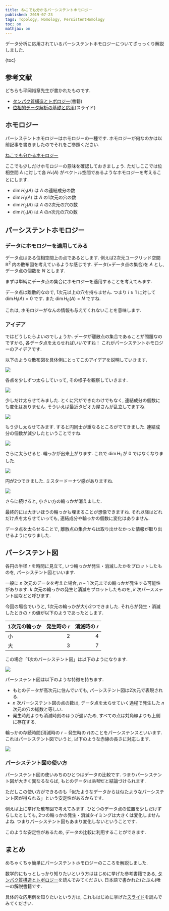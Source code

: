 ```yaml
---
title: ねこでも分かるパーシステントホモロジー
published: 2019-07-23
tags: Topology, Homology, PersistentHomology
toc: on
mathjax: on
---
```


データ分析に応用されているパーシステントホモロジーについてざっっくり解説しました.

<!--more-->

{toc}

## 参考文献

どちらも平岡裕章先生が書かれたものです.

- [タンパク質構造とトポロジー](https://www.kyoritsu-pub.co.jp/bookdetail/9784320110021)(書籍)
- [位相的データ解析の基礎と応用](https://www.wpi-aimr.tohoku.ac.jp/hiraoka_labo/introduction_j.pdf)(スライド)


## ホモロジー

パーシステントホモロジーはホモロジーの一種です. ホモロジーが何なのかは以前記事を書きましたのでそれをご参照ください.

[ねこでも分かるホモロジー](/posts/math/what-is-homology.html)

ここでも少しだけホモロジーの意味を確認しておきましょう. ただしここでは位相空間 $A$ に対して各 $H_*(A)$ がベクトル空間であるようなホモロジーを考えることにします.

- $\dim H_0(A)$ は $A$ の連結成分の数
- $\dim H_1(A)$ は $A$ の1次元の穴の数
- $\dim H_2(A)$ は $A$ の2次元の穴の数
- $\dim H_n(A)$ は $A$ の$n$次元の穴の数



## パーシステントホモロジー

### データにホモロジーを適用してみる

データ点はある位相空間上の点であるとします. 例えば2次元ユークリッド空間 $\mathbb{R}^2$ 内の散布図を考えているような感じです. データ(=データ点の集合)を $A$ とし, データ点の個数を $N$ とします.

まずは単純にデータ点の集合にホモロジーを適用することを考えてみます.

データ点は離散的なので, 1次元以上の穴を持ちません. つまり $i \geq 1$ に対して $\dim H_i(A) = 0$ です. また $\dim H_0(A) = N$ ですね.

これは, ホモロジーがなんの情報も与えてくれないことを意味します.

### アイデア

ではどうしたらよいのでしょうか. データが離散点の集合であることが問題なのですから, 各データ点を太らせればいいですね！ これがパーシステントホモロジーのアイデアです.

以下のような散布図を具体例にとってこのアイデアを説明していきます.

![](/images/scatters/scatter.jpg)

各点を少しずつ太らしていって, その様子を観察していきます.

![](/images/scatters/scatter2.jpg)

少しだけ太らせてみました. とくに穴ができたわけでもなく, 連結成分の個数にも変化はありません. そういえば最近タピオカ屋さんが乱立してますね.

![](/images/scatters/scatter3.jpg)

もう少し太らせてみます. すると円同士が重なるところがでてきました. 連結成分の個数が減少したということですね.

![](/images/scatters/scatter4.jpg)

さらに太らせると. 輪っかが出来上がります. これで $\dim H_1$ が $0$ ではなくなりました.

![](/images/scatters/scatter5.jpg)

円が2つできました. ミスタードーナツ感がありますね.

![](/images/scatters/scatter6.jpg)

さらに続けると, 小さい方の輪っかが消えました.

最終的には大きいほうの輪っかも埋まることが想像できますね. それ以降はどれだけ点を太らせていっても, 連結成分や輪っかの個数に変化はありません.

データ点を太らせることで, 離散点の集合からは取り出せなかった情報が取り出せるようになりました.


## パーシステント図

各円の半径 $r$ を時間に見立て, いつ輪っかが発生・消滅したかをプロットしたものを, パーシステント図といいます.

一般に $n$ 次元のデータを考えた場合, $n-1$ 次元までの輪っかが発生する可能性があります. $k$ 次元の輪っかの発生と消滅をプロットしたものを, $k$ 次パースステント図などと呼びます.

今回の場合でいうと, 1次元の輪っかが大小2つできました. それらが発生・消滅したときの $r$ の値が以下のようであったとします.

| 1次元の輪っか | 発生時の $r$ | 消滅時の $r$ |
|:------------|------------:|------------:|
|小           |            2|             4|
|大           |            3|             7|

この場合「1次のパーシステント図」は以下のようになります.

![](/images/persistent_diagram.jpg)

パーシステント図は以下のような特徴を持ちます.

- もとのデータが高次元に住んでいても, パーシステント図は2次元で表現される.
- $n$ 次パーシステント図の点の数は, データ点を太らせていく過程で発生した $n$ 次元の穴の総数と等しい.
- 発生時刻よりも消滅時刻のほうが遅いため, すべての点は対角線よりも上側に存在する.

輪っかの存続時間(消滅時の $r$ $-$ 発生時の $r$)のことをパーシステンスといいます. これはパーシステント図でいうと, 以下のような赤線の長さに対応します.

![](/images/persistent_diagram2.jpg)

### パーシステント図の使い方

パーシステント図の使いみちのひとつはデータの比較です. つまりパーシステント図が大きく異なるならば, もとのデータは*別物*だと結論づけられます.

ただしこの使い方ができるのも「似たようなデータからは似たようなパーシステント図が得られる」という安定性があるからです.

例えば上に挙げた散布図で考えてみます. ひとつのデータ点の位置を少しだけずらしたとしても, 2つの輪っかの発生・消滅タイミングは大きくは変化しませんよね. つまりパーシステント図もあまり変化しないということです.

このような安定性があるため, データの比較に利用することができます.

## まとめ

めちゃくちゃ簡単にパーシステントホモロジーのこころを解説しました.

数学的にもっとしっかり知りたいという方ははじめに挙げた参考書籍である, [タンパク質構造とトポロジー](https://www.kyoritsu-pub.co.jp/bookdetail/9784320110021)を読んでみてください. 日本語で書かれた(たぶん)唯一の解説書籍です.

具体的な応用例を知りたいという方は, これもはじめに挙げた[スライド](https://www.wpi-aimr.tohoku.ac.jp/hiraoka_labo/introduction_j.pdf)を読んでみてください.
